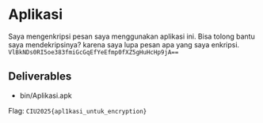 # Aplikasi

Saya mengenkripsi pesan saya menggunakan aplikasi ini. Bisa tolong bantu saya mendekripsinya? karena saya lupa pesan apa yang saya enkripsi.
`VlBkNDs0RI5oe383fmiGcGqEfYeEfmp0fXZ5gHuHcHp9jA==`

## Deliverables

- bin/Aplikasi.apk

Flag: `CIU2025{apl1kasi_untuk_encryption}`